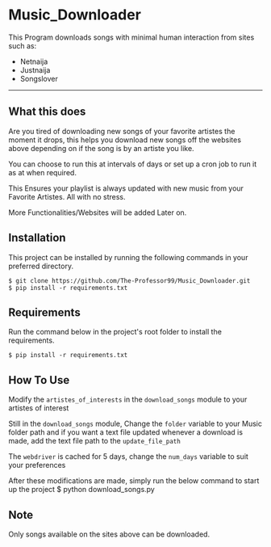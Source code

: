 # Music_Downloader

This Program downloads songs with minimal human interaction from sites such as:
 - Netnaija
 - Justnaija
 - Songslover

---

## What this does

Are you tired of downloading new songs of your favorite artistes the moment it drops, this helps you download new songs off the websites above depending on if the song is by an artiste you like.

You can choose to run this at intervals of days or set up a cron job to run it as at when required.

This Ensures your playlist is always updated with new music from your Favorite Artistes. All with no stress.

More Functionalities/Websites will be added Later on.

## Installation
This project can be installed by running the following commands in your preferred directory.

    $ git clone https://github.com/The-Professor99/Music_Downloader.git
    $ pip install -r requirements.txt
    
## Requirements
Run the command below in the project's root folder to install the requirements.

    $ pip install -r requirements.txt

## How To Use
Modify the `artistes_of_interests` in the `download_songs` module to your artistes of interest

Still in the `download_songs` module, Change the `folder` variable to your Music folder path and if you want a text file updated whenever a download is made, add the text file path to the `update_file_path` 

The `webdriver` is cached for 5 days, change the `num_days` variable to suit your preferences

After these modifications are made, simply run the below command to start up the project
    $ python download_songs.py

## Note
Only songs available on the sites above can be downloaded. 
